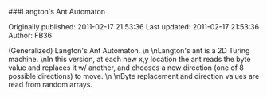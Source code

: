 ###Langton's Ant Automaton

Originally published: 2011-02-17 21:53:36
Last updated: 2011-02-17 21:53:36
Author: FB36 

(Generalized) Langton's Ant Automaton.\n\nLangton's ant is a 2D Turing machine.\nIn this version, at each new x,y location the ant reads the byte value and replaces it w/ another, and chooses a new direction (one of 8 possible directions) to move.\n\nByte replacement and direction values are read from random arrays.
